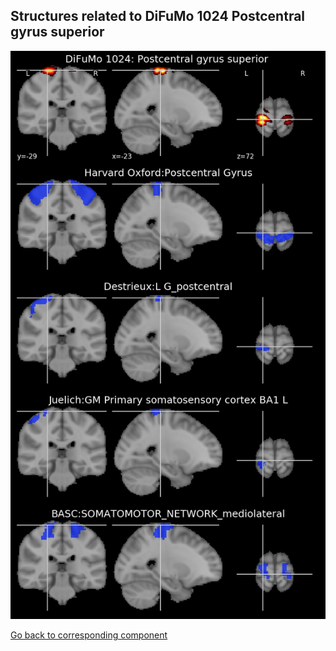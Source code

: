 


## Structures related to DiFuMo 1024 Postcentral gyrus superior 

![767](767.jpg "Structures related to DiFuMo 1024 Postcentral gyrus superior ")

[Go back to corresponding component](https://parietal-inria.github.io/DiFuMo/1024/html/767.html)